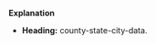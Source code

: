 **Explanation**

* **Heading:**  county-state-city-data.
<!-- * **Installation:**  Simple instructions for users to start using your package.
* **Usage:** Code examples for the main functions (getting countries, states, etc.).
* **Data Source:**  Transparency about where the data originates, and potential future updates.
* **Contributing:** Encourages community involvement.
* **License:** Specifies how others can use your code.

**Customization**

* **Add More Examples:** Cover additional use cases if your package has more complex features.
* **API Integration:** If you use a data API, include instructions on getting API keys (if required).

**Let's Enhance It!**

Do you have any of the following?

* **Specific data structure:** I can tailor the examples to match your data.
* **Unique Features:** I'll help document them. 
* **Chosen API:** I'll include API-specific usage instructions.

Let me know how I can fine-tune your README for maximum clarity!  -->